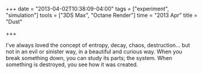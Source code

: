 +++
date = "2013-04-02T10:38:09-04:00"
tags = ["experiment", "simulation"]
tools = ["3DS Max", "Octane Render"]
time = "2013 Apr"
title = "Dust"

+++

I've always loved the concept of entropy, decay, chaos, destruction... but not in an evil or sinister way, in a beautiful and curious way. When you break something down, you can study its parts; the system. When something is destroyed, you see how it was created.
